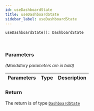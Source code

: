 ```yaml
---
id: useDashboardState
title: useDashboardState
sidebar_label: useDashboardState
---
```


```tsx
useDashboardState(): DashboardState
```
<br/>



### Parameters

<font size="2"><i>(Mandatory parameters are in bold)</i></font>

| Parameters | Type | Description |
| --------- | ---- | ----------- |


### Return



The return is of type <code>[DashboardState](/api2/types/DashboardState.md)</code>